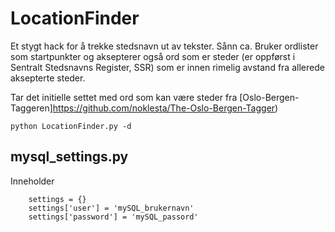 # LocationFinder
Et stygt hack for å trekke stedsnavn ut av tekster. Sånn ca. Bruker ordlister som startpunkter og aksepterer også ord som er steder (er oppførst i Sentralt Stedsnavns Register, SSR) som er innen rimelig avstand fra allerede aksepterte steder.

Tar det initielle settet med ord som kan være steder fra [Oslo-Bergen-Taggeren]https://github.com/noklesta/The-Oslo-Bergen-Tagger)

```python LocationFinder.py -d```

## mysql_settings.py
Inneholder
```
    settings = {}
    settings['user'] = 'mySQL_brukernavn'
    settings['password'] = 'mySQL_passord'
```
